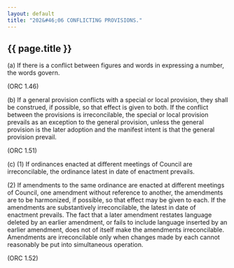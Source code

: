 ```yaml
---
layout: default 
title: "202&#46;06 CONFLICTING PROVISIONS."
---
```


{{ page.title }}
----------------

​(a) If there is a conflict between figures and words in expressing a
number, the words govern.

(ORC 1.46)

​(b) If a general provision conflicts with a special or local provision,
they shall be construed, if possible, so that effect is given to both.
If the conflict between the provisions is irreconcilable, the special or
local provision prevails as an exception to the general provision,
unless the general provision is the later adoption and the manifest
intent is that the general provision prevail.

(ORC 1.51)

​(c) (1) If ordinances enacted at different meetings of Council are
irreconcilable, the ordinance latest in date of enactment prevails.

​(2) If amendments to the same ordinance are enacted at different
meetings of Council, one amendment without reference to another, the
amendments are to be harmonized, if possible, so that effect may be
given to each. If the amendments are substantively irreconcilable, the
latest in date of enactment prevails. The fact that a later amendment
restates language deleted by an earlier amendment, or fails to include
language inserted by an earlier amendment, does not of itself make the
amendments irreconcilable. Amendments are irreconcilable only when
changes made by each cannot reasonably be put into simultaneous
operation.

(ORC 1.52)
